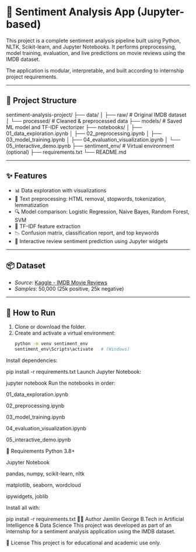 # 🧠 Sentiment Analysis App (Jupyter-based)

This project is a complete sentiment analysis pipeline built using Python, NLTK, Scikit-learn, and Jupyter Notebooks. It performs preprocessing, model training, evaluation, and live predictions on movie reviews using the IMDB dataset.

The application is modular, interpretable, and built according to internship project requirements.

---

## 📁 Project Structure

sentiment-analysis-project/
├── data/
│ ├── raw/ # Original IMDB dataset
│ └── processed/ # Cleaned & preprocessed data
├── models/ # Saved ML model and TF-IDF vectorizer
├── notebooks/
│ ├── 01_data_exploration.ipynb
│ ├── 02_preprocessing.ipynb
│ ├── 03_model_training.ipynb
│ ├── 04_evaluation_visualization.ipynb
│ └── 05_interactive_demo.ipynb
├── sentiment_env/ # Virtual environment (optional)
├── requirements.txt
└── README.md

---

## ✨ Features

- 📊 Data exploration with visualizations
- 🧹 Text preprocessing: HTML removal, stopwords, tokenization, lemmatization
- 🔍 Model comparison: Logistic Regression, Naive Bayes, Random Forest, SVM
- 🧠 TF-IDF feature extraction
- 📉 Confusion matrix, classification report, and top keywords
- 🎤 Interactive review sentiment prediction using Jupyter widgets

---

## 📦 Dataset

- *Source*: [Kaggle - IMDB Movie Reviews](https://www.kaggle.com/datasets/lakshmi25npathi/imdb-dataset-of-50k-movie-reviews)
- *Samples*: 50,000 (25k positive, 25k negative)

---

## 🚀 How to Run

1. Clone or download the folder.
2. Create and activate a virtual environment:
   ```bash
   python -m venv sentiment_env
   sentiment_env\Scripts\activate   # (Windows)
Install dependencies:

pip install -r requirements.txt
Launch Jupyter Notebook:


jupyter notebook
Run the notebooks in order:

01_data_exploration.ipynb

02_preprocessing.ipynb

03_model_training.ipynb

04_evaluation_visualization.ipynb

05_interactive_demo.ipynb

🧪 Requirements
Python 3.8+

Jupyter Notebook

pandas, numpy, scikit-learn, nltk

matplotlib, seaborn, wordcloud

ipywidgets, joblib

Install all with:


pip install -r requirements.txt
👨‍💻 Author
Jamilin George
B.Tech in Artificial Intelligence & Data Science
This project was developed as part of an internship for a sentiment analysis application using the IMDB dataset.

📌 License
This project is for educational and academic use only.
